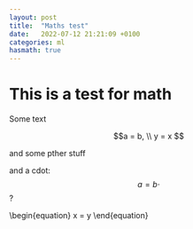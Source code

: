 ```yaml
---
layout: post
title:  "Maths test"
date:   2022-07-12 21:21:09 +0100
categories: ml
hasmath: true
---
```


# This is a test for math

Some text

$$a = b, \\
y = x
$$

and some pther stuff

and a cdot: $$a = b \cdot$$?


\begin{equation}
 x = y
\end{equation}
